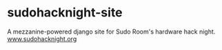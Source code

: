 # sudohacknight-site

A mezzanine-powered django site for Sudo Room's hardware hack night.  www.sudohacknight.org

